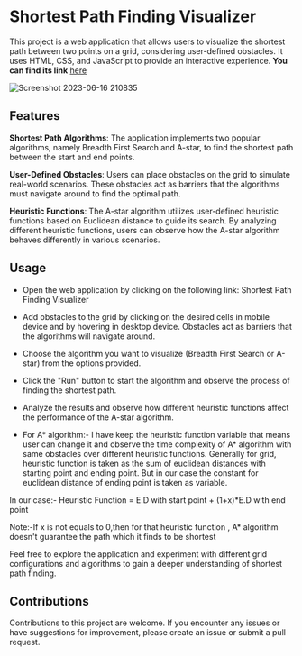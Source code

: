 # Shortest Path Finding Visualizer
This project is a web application that allows users to visualize the shortest path between two points on a grid, considering user-defined obstacles.
It uses HTML, CSS, and JavaScript to provide an interactive experience. **You can find its link** [here](https://siddhant0507shekhar.github.io/Path-Visualizer/)

![Screenshot 2023-06-16 210835](https://github.com/Siddhant0507Shekhar/Path-Visualizer/assets/122518146/e32f2ab8-0deb-4e39-adbc-2d3058791f0d)

## Features
**Shortest Path Algorithms**: The application implements two popular algorithms, namely Breadth First Search and A-star, to find the 
                          shortest path between the start and end points.

**User-Defined Obstacles**: Users can place obstacles on the grid to simulate real-world scenarios. These obstacles act as barriers that the algorithms must navigate around to find the optimal path.

**Heuristic Functions**: The A-star algorithm utilizes user-defined heuristic functions based on Euclidean distance to guide its search. By analyzing different heuristic functions, users can observe how the A-star algorithm behaves differently in various scenarios.

## Usage
*  Open the web application by clicking on the following link: Shortest Path Finding Visualizer

*  Add obstacles to the grid by clicking on the desired cells in mobile device and by hovering in desktop device. Obstacles act as barriers that the algorithms will navigate around.

*  Choose the algorithm you want to visualize (Breadth First Search or A-star) from the options provided.

*  Click the "Run" button to start the algorithm and observe the process of finding the shortest path.

*  Analyze the results and observe how different heuristic functions affect the performance of the A-star algorithm.
*  For A* algorithm:- I have keep the heuristic function variable that means user can change it and observe the time complexity of A* algorithm with same obstacles over different heuristic functions. Generally for grid, heuristic function is taken as the sum of euclidean distances with starting point and ending point. But in our case the constant for euclidean distance of ending point is taken as variable.

In our case:-
Heuristic Function = E.D with start point + (1+x)*E.D with end point

Note:-If x is not equals to 0,then for that heuristic function , A* algorithm doesn't guarantee the path which it finds to be shortest

Feel free to explore the application and experiment with different grid configurations and algorithms to gain a deeper understanding of shortest path finding.


## Contributions
Contributions to this project are welcome. If you encounter any issues or have suggestions for improvement, please create an issue or submit a pull request.
